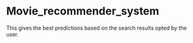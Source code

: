 # Movie_recommender_system
This gives the best predictions based on the search results opted by the user.
